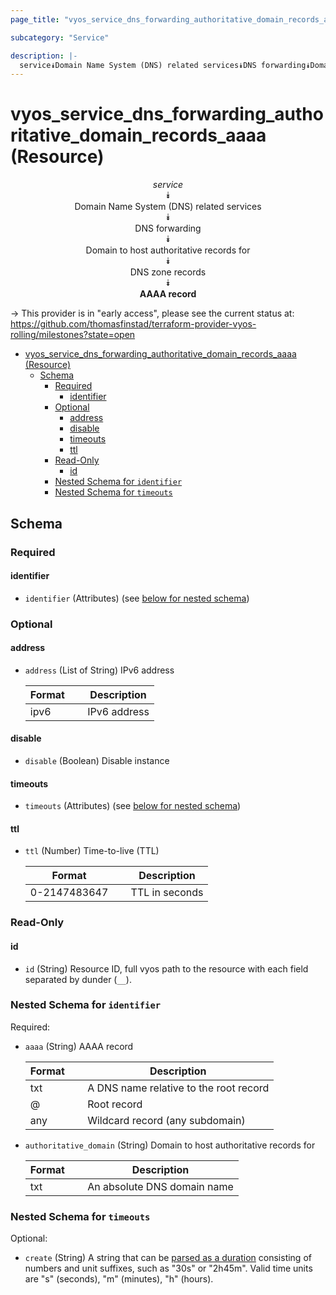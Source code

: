```yaml
---
page_title: "vyos_service_dns_forwarding_authoritative_domain_records_aaaa Resource - vyos"

subcategory: "Service"

description: |-
  service⯯Domain Name System (DNS) related services⯯DNS forwarding⯯Domain to host authoritative records for⯯DNS zone records⯯AAAA record
---
```


# vyos_service_dns_forwarding_authoritative_domain_records_aaaa (Resource)
<center>

*service*  
⯯  
Domain Name System (DNS) related services  
⯯  
DNS forwarding  
⯯  
Domain to host authoritative records for  
⯯  
DNS zone records  
⯯  
**AAAA record**


</center>

-> This provider is in "early access", please see the current status at: https://github.com/thomasfinstad/terraform-provider-vyos-rolling/milestones?state=open

<!--TOC-->

- [vyos_service_dns_forwarding_authoritative_domain_records_aaaa (Resource)](#vyos_service_dns_forwarding_authoritative_domain_records_aaaa-resource)
  - [Schema](#schema)
    - [Required](#required)
      - [identifier](#identifier)
    - [Optional](#optional)
      - [address](#address)
      - [disable](#disable)
      - [timeouts](#timeouts)
      - [ttl](#ttl)
    - [Read-Only](#read-only)
      - [id](#id)
    - [Nested Schema for `identifier`](#nested-schema-for-identifier)
    - [Nested Schema for `timeouts`](#nested-schema-for-timeouts)

<!--TOC-->

<!-- schema generated by tfplugindocs -->
## Schema

### Required

#### identifier
- `identifier` (Attributes) (see [below for nested schema](#nestedatt--identifier))

### Optional

#### address
- `address` (List of String) IPv6 address

    |  Format  &emsp;|  Description   |
    |----------|----------------|
    |  ipv6    &emsp;|  IPv6 address  |
#### disable
- `disable` (Boolean) Disable instance
#### timeouts
- `timeouts` (Attributes) (see [below for nested schema](#nestedatt--timeouts))
#### ttl
- `ttl` (Number) Time-to-live (TTL)

    |  Format        &emsp;|  Description     |
    |----------------|------------------|
    |  0-2147483647  &emsp;|  TTL in seconds  |

### Read-Only

#### id
- `id` (String) Resource ID, full vyos path to the resource with each field separated by dunder (`__`).

<a id="nestedatt--identifier"></a>
### Nested Schema for `identifier`

Required:

- `aaaa` (String) AAAA record

    |  Format  &emsp;|  Description                             |
    |----------|------------------------------------------|
    |  txt     &emsp;|  A DNS name relative to the root record  |
    |  @       &emsp;|  Root record                             |
    |  any     &emsp;|  Wildcard record (any subdomain)         |
- `authoritative_domain` (String) Domain to host authoritative records for

    |  Format  &emsp;|  Description                  |
    |----------|-------------------------------|
    |  txt     &emsp;|  An absolute DNS domain name  |


<a id="nestedatt--timeouts"></a>
### Nested Schema for `timeouts`

Optional:

- `create` (String) A string that can be [parsed as a duration](https://pkg.go.dev/time#ParseDuration) consisting of numbers and unit suffixes, such as &#34;30s&#34; or &#34;2h45m&#34;. Valid time units are &#34;s&#34; (seconds), &#34;m&#34; (minutes), &#34;h&#34; (hours).
